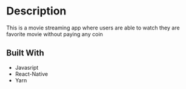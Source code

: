 # Description

This is a movie streaming app where users are able to watch they are favorite movie without
paying any coin

## Built With
- Javasript
- React-Native
- Yarn
